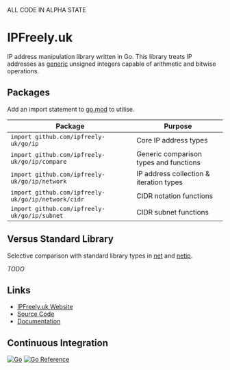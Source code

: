ALL CODE IN ALPHA STATE

# IPFreely.uk

IP address manipulation library written in Go.
This library treats IP addresses as
[generic](https://go.dev/doc/tutorial/generics)
unsigned integers capable of arithmetic and bitwise operations.

## Packages

Add an import statement to [go.mod](https://go.dev/doc/modules/gomod-ref) to utilise.

| Package                                            | Purpose                                 |
|----------------------------------------------------|-----------------------------------------|
| `import github.com/ipfreely-uk/go/ip`              | Core IP address types                   |
| `import github.com/ipfreely-uk/go/ip/compare`      | Generic comparison types and functions  |
| `import github.com/ipfreely-uk/go/ip/network`      | IP address collection & iteration types |
| `import github.com/ipfreely-uk/go/ip/network/cidr` | CIDR notation functions                 |
| `import github.com/ipfreely-uk/go/ip/subnet`       | CIDR subnet functions                   |

## Versus Standard Library

Selective comparison with standard library types in
[net](https://pkg.go.dev/net@go1.22.2) and [netip](https://pkg.go.dev/net/netip@go1.22.2).

_TODO_

## Links

 - [IPFreely.uk Website](https://ipfreely.uk)
 - [Source Code](https://github.com/ipfreely-uk/)
 - [Documentation](https://pkg.go.dev/github.com/ipfreely-uk/go)

## Continuous Integration

[![Go](https://github.com/ipfreely-uk/go/actions/workflows/go.yml/badge.svg)](https://github.com/ipfreely-uk/go/actions/workflows/go.yml)
[![Go Reference](https://pkg.go.dev/badge/github.com/ipfreely-uk/go.svg)](https://pkg.go.dev/github.com/ipfreely-uk/go)
